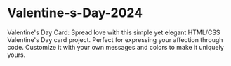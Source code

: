 # Valentine-s-Day-2024
Valentine's Day Card: Spread love with this simple yet elegant HTML/CSS Valentine's Day card project. Perfect for expressing your affection through code. Customize it with your own messages and colors to make it uniquely yours.
